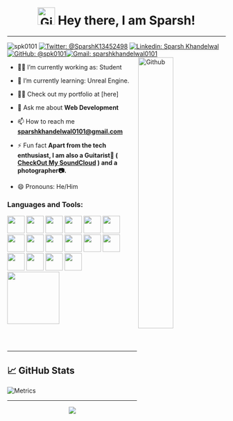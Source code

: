 <center>
<h1>
<img width="40" alt="Github" src="https://media.giphy.com/media/hvRJCLFzcasrR4ia7z/giphy.gif" >
   Hey there, I am Sparsh!
</h1>
</center>
<hr> 


 <img src="https://komarev.com/ghpvc/?username=spk0101&label=Profile%20views&color=FF00FF&style=flat" alt="spk0101"> 
<a href="https://twitter.com/SparshK13452498"><img src="https://img.shields.io/twitter/follow/SparshK13452498?style=social" alt="Twitter: @SparshK13452498"></a>
<a href="https://www.linkedin.com/in/sparsh-khandelwal0101/"><img src="https://img.shields.io/badge/Sparsh%20Khandelwal-blue?style=flat-square&amp;logo=Linkedin&amp;logoColor=white&amp;link=https://www.linkedin.com/in/sparsh-khandelwal0101/" alt="Linkedin: Sparsh Khandelwal"></a><a href="https://github.com/spk0101"><img src="https://img.shields.io/github/followers/spk0101?label=follow&amp;style=social" alt="GitHub: @spk0101"></a><a href="mailto:sparshkhandelwal0101@gmail.com"><img src="https://img.shields.io/badge/Gmail-sparshkhandelwal0101-red" alt="Gmail: sparshkhandelwal0101"></a>

<img width="40%" align="right" alt="Github" src="https://media.giphy.com/media/qgQUggAC3Pfv687qPC/giphy.gif" width ="10rem">

- 🧑‍🎓 I’m currently working as: Student 

- 🌱 I’m currently learning: Unreal Engine.

- 👨‍💻 Check out my portfolio at [here]

- 💬 Ask me about **Web Development**

- 📫 How to reach me **sparshkhandelwal0101@gmail.com**

- ⚡ Fun fact **Apart from the tech enthusiast, I am also a Guitarist🎸 ( [CheckOut My SoundCloud](https://soundcloud.com/spk0101) ) and a photographer📷.**

- 😄 Pronouns: He/Him



  
<h3 align="left">Languages and Tools:</h3>
 <p align="left"> <img src="https://cdn.jsdelivr.net/gh/devicons/devicon/icons/figma/figma-original.svg" width="40"> <img src="https://cdn.jsdelivr.net/gh/devicons/devicon/icons/xd/xd-plain.svg" width="40"> <img src="https://cdn.jsdelivr.net/gh/devicons/devicon/icons/css3/css3-original.svg" width="40"> <img src="https://cdn.jsdelivr.net/gh/devicons/devicon/icons/photoshop/photoshop-plain.svg" width="40"> <img src="https://cdn.jsdelivr.net/gh/devicons/devicon/icons/html5/html5-original.svg" width="40"> <img src="https://cdn.jsdelivr.net/gh/devicons/devicon/icons/arduino/arduino-original-wordmark.svg" width="40"> <img src="https://cdn.jsdelivr.net/gh/devicons/devicon/icons/bootstrap/bootstrap-original-wordmark.svg" width="40"> <img src="https://cdn.jsdelivr.net/gh/devicons/devicon/icons/canva/canva-original.svg" width="40"> <img src="https://cdn.jsdelivr.net/gh/devicons/devicon/icons/debian/debian-original-wordmark.svg" width="40"> <img src="https://cdn.jsdelivr.net/gh/devicons/devicon/icons/illustrator/illustrator-plain.svg" width="40"> <img src="https://cdn.jsdelivr.net/gh/devicons/devicon/icons/javascript/javascript-original.svg" width="40"> <img src="https://cdn.jsdelivr.net/gh/devicons/devicon/icons/angularjs/angularjs-original.svg" width="40"> 
            <img src="https://cdn.jsdelivr.net/gh/devicons/devicon/icons/unrealengine/unrealengine-original.svg" width="40" >
            <img src="https://cdn.jsdelivr.net/gh/devicons/devicon/icons/unity/unity-original.svg" width="40" >  
            <img src="https://cdn.jsdelivr.net/gh/devicons/devicon/icons/googlecloud/googlecloud-original.svg"/ width = "40">  
            <img src="https://cdn.jsdelivr.net/gh/devicons/devicon/icons/gitter/gitter-plain.svg" / width="40">
            <br>
            <img src="https://cdn.jsdelivr.net/gh/devicons/devicon/icons/nodejs/nodejs-original-wordmark.svg" / width="120">
          
          
          
            
<br><br><hr>
## &#x1f4c8; GitHub Stats<br/>
            
![Metrics](https://metrics.lecoq.io/spk0101?template=classic&isocalendar=1&base=header%2C%20activity%2C%20community%2C%20repositories%2C%20metadata&base.indepth=false&base.hireable=false&base.skip=false&isocalendar=true&isocalendar.duration=full-year&config.timezone=Asia%2FKolkata)
<!-- 
![](http://github-profile-summary-cards.vercel.app/api/cards/profile-details?username=spk0101&theme=vue)
 -->
<hr>

<p align="center">
    <img src="https://img.shields.io/badge/THANKS%20FOR-VISITING%20❤%EF%B8%8F-informational?style=for-the-badge&logo=github"/>    
</p>
